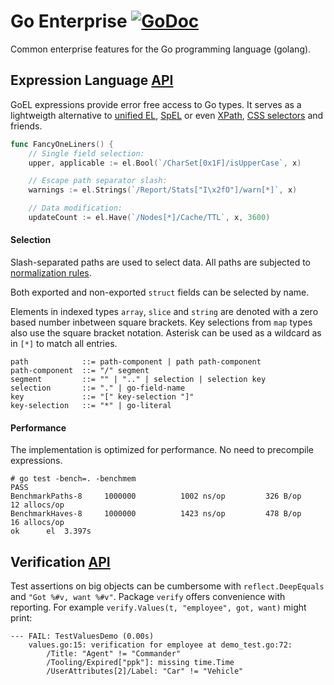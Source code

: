# Go Enterprise [![GoDoc](https://godoc.org/github.com/pascaldekloe/goe?status.svg)](https://godoc.org/github.com/pascaldekloe/goe)

Common enterprise features for the Go programming language (golang).


## Expression Language [API](http://godoc.org/github.com/pascaldekloe/goe/el)

GoEL expressions provide error free access to Go types.
It serves as a lightweigth alternative to [unified EL](https://docs.oracle.com/javaee/5/tutorial/doc/bnahq.html), [SpEL](http://docs.spring.io/spring/docs/current/spring-framework-reference/html/expressions.html) or even [XPath](http://www.w3.org/TR/xpath), [CSS selectors](http://www.w3.org/TR/css3-selectors) and friends.

``` Go
func FancyOneLiners() {
	// Single field selection:
	upper, applicable := el.Bool(`/CharSet[0x1F]/isUpperCase`, x)

	// Escape path separator slash:
	warnings := el.Strings(`/Report/Stats["I\x2fO"]/warn[*]`, x)

	// Data modification:
	updateCount := el.Have(`/Nodes[*]/Cache/TTL`, x, 3600)
```

#### Selection

Slash-separated paths are used to select data. All paths are subjected to [normalization rules](http://golang.org/pkg/path#Clean).

Both exported and non-exported `struct` fields can be selected by name.

Elements in indexed types `array`, `slice` and `string` are denoted with a zero based number inbetween square brackets. Key selections from `map` types also use the square bracket notation. Asterisk can be used as a wildcard as in `[*]` to match all entries.

``` BNF
path            ::= path-component | path path-component
path-component  ::= "/" segment
segment         ::= "" | ".." | selection | selection key
selection       ::= "." | go-field-name
key             ::= "[" key-selection "]"
key-selection   ::= "*" | go-literal
```

#### Performance

The implementation is optimized for performance. No need to precompile expressions.

```
# go test -bench=. -benchmem
PASS
BenchmarkPaths-8	 1000000	      1002 ns/op	     326 B/op	      12 allocs/op
BenchmarkHaves-8	 1000000	      1423 ns/op	     478 B/op	      16 allocs/op
ok  	el	3.397s
```


## Verification [API](http://godoc.org/github.com/pascaldekloe/goe/verify)

Test assertions on big objects can be cumbersome with ```reflect.DeepEquals``` and ```"Got %#v, want %#v"```.
Package `verify` offers convenience with reporting. For example `verify.Values(t, "employee", got, want)` might print:

```
--- FAIL: TestValuesDemo (0.00s)
	values.go:15: verification for employee at demo_test.go:72:
		/Title: "Agent" != "Commander"
		/Tooling/Expired["ppk"]: missing time.Time
		/UserAttributes[2]/Label: "Car" != "Vehicle"
```
